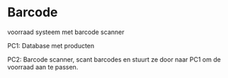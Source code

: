 # Barcode
voorraad systeem met barcode scanner

PC1: Database met producten

PC2: Barcode scanner, scant barcodes en stuurt ze door naar PC1 om de voorraad aan te passen.
